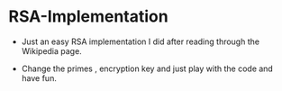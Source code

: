 # RSA-Implementation

 - Just an easy RSA implementation I did after reading through the Wikipedia page.
 
 - Change the primes , encryption key and just play with the code and have fun.
 
 
